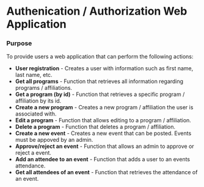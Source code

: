 # Authenication / Authorization Web Application

### Purpose 
To provide users a web application that can perform the following actions:
- **User registration** - Creates a user with information such as first name, last name, etc. 
- **Get all programs** - Function that retrieves all information regarding programs / affiliations. 
- **Get a program (by id)** - Function that retrieves a specific program / affiliation by its id.
- **Create a new program** - Creates a new program / affiliation the user is associated with.
- **Edit a program** - Function that allows editing to a program / affiliation.
- **Delete a program** - Function that deletes a program / affiliation. 
- **Create a new event** - Creates a new event that can be posted. Events must be appoved by an admin.
- **Approve/reject an event** - Function that allows an admin to approve or reject a event.
- **Add an attendee to an event** - Function that adds a user to an events attendance. 
- **Get all attendees of an event** - Function that retrieves the attendance of an event. 





